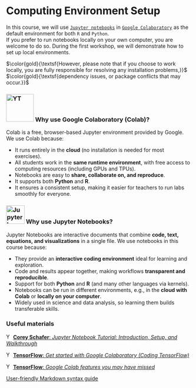 # Computing Environment Setup

In this course, we will use [`Jupyter notebooks`](https://jupyter.org/) in [`Google Colaboratory`](https://colab.research.google.com/) as the default environment for both `R` and `Python`.  
If you prefer to run notebooks locally on your own computer, you are welcome to do so. During the first workshop, we will demonstrate how to set up local environments.

$\color{gold}{\textsf{However, please note that if you choose to work locally, you are fully responsible for resolving any installation problems,}}$
$\color{gold}{\textsf{dependency issues, or package conflicts that may occur.}}$

### <img alt="YT" src="https://upload.wikimedia.org/wikipedia/commons/thumb/d/d0/Google_Colaboratory_SVG_Logo.svg/1280px-Google_Colaboratory_SVG_Logo.svg.png" width="75" /> Why use Google Colaboratory (Colab)?

Colab is a free, browser-based Jupyter environment provided by Google. We use Colab because:
- It runs entirely in the **cloud** (no installation is needed for most exercises).  
- All students work in the **same runtime environment**, with free access to computing resources (including GPUs and TPUs).  
- Notebooks are easy to **share, collaborate on, and reproduce**.  
- It supports both **Python** and **R**.  
- It ensures a consistent setup, making it easier for teachers to run labs smoothly for everyone.  

### <img alt="Jupyter logo" src="https://jupyter.org/assets/homepage/main-logo.svg" width="50" /> Why use Jupyter Notebooks?

Jupyter Notebooks are interactive documents that combine **code, text, equations, and visualizations** in a single file. We use notebooks in this course because:  
- They provide an **interactive coding environment** ideal for learning and exploration.  
- Code and results appear together, making workflows **transparent and reproducible**.  
- Support for both **Python** and **R** (and many other languages via kernels).  
- Notebooks can be run in different environments, e.g., in the **cloud with Colab** or **locally on your computer**.  
- Widely used in science and data analysis, so learning them builds transferable skills.  

### Useful materials
<img alt="YT" src="https://upload.wikimedia.org/wikipedia/commons/thumb/0/09/YouTube_full-color_icon_%282017%29.svg/2560px-YouTube_full-color_icon_%282017%29.svg.png" width="15" /> [**Corey Schafer**: *Jupyter Notebook Tutorial: Introduction, Setup, and Walkthrough*](https://www.youtube.com/watch?v=HW29067qVWk&ab_channel=CoreySchafer)

<img alt="YT" src="https://upload.wikimedia.org/wikipedia/commons/thumb/0/09/YouTube_full-color_icon_%282017%29.svg/2560px-YouTube_full-color_icon_%282017%29.svg.png" width="15" /> [**TensorFlow**: *Get started with Google Colaboratory (Coding TensorFlow)*](https://www.youtube.com/watch?v=inN8seMm7UI&ab_channel=TensorFlow)

<img alt="YT" src="https://upload.wikimedia.org/wikipedia/commons/thumb/0/09/YouTube_full-color_icon_%282017%29.svg/2560px-YouTube_full-color_icon_%282017%29.svg.png" width="15" /> [**TensorFlow**: *Google Colab features you may have missed*](https://www.youtube.com/watch?v=rNgswRZ2C1Y)

[User-friendly Markdown syntax guide](https://markdownguide.offshoot.io/basic-syntax/)
